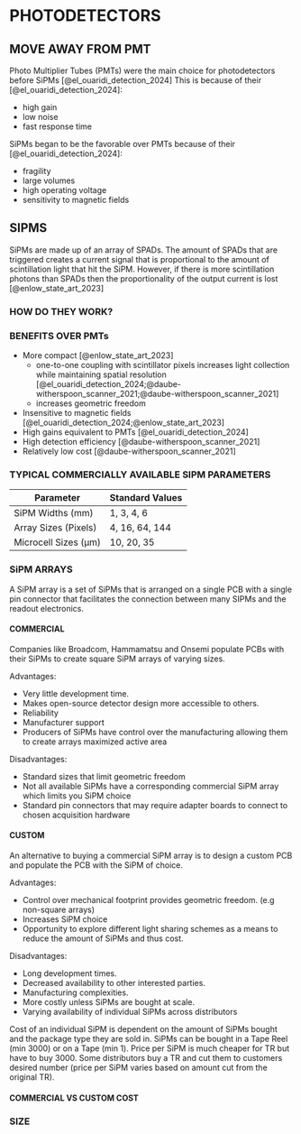 # PHOTODETECTORS

## MOVE AWAY FROM PMT
Photo Multiplier Tubes (PMTs) were the main choice for photodetectors before SiPMs [@el_ouaridi_detection_2024]
This is because of their [@el_ouaridi_detection_2024]:

- high gain
- low noise
- fast response time

SiPMs began to be the favorable over PMTs because of their [@el_ouaridi_detection_2024]:

- fragility
- large volumes
- high operating voltage
- sensitivity to magnetic fields

## SIPMS

SiPMs are made up of an array of SPADs. The amount of SPADs that are triggered creates a current signal that is proportional to the amount of scintillation light that hit the SiPM. However, if there is more scintillation photons than SPADs then the proportionality of the output current is lost [@enlow_state_art_2023]

### HOW DO THEY WORK?

### BENEFITS OVER PMTs

- More compact [@enlow_state_art_2023]
    - one-to-one coupling with scintillator pixels increases light collection while maintaining spatial resolution [@el_ouaridi_detection_2024;@daube-witherspoon_scanner_2021;@daube-witherspoon_scanner_2021]
    - increases geometric freedom
- Insensitive to magnetic fields [@el_ouaridi_detection_2024;@enlow_state_art_2023]
- High gains equivalent to PMTs [@el_ouaridi_detection_2024]
- High detection efficiency [@daube-witherspoon_scanner_2021]
- Relatively low cost [@daube-witherspoon_scanner_2021]

### TYPICAL COMMERCIALLY AVAILABLE SIPM PARAMETERS

| Parameter               | Standard Values             |
|-------------------------|-----------------------------|
| SiPM Widths (mm)        | 1, 3, 4, 6                  |
| Array Sizes (Pixels)    | 4, 16, 64, 144              |
| Microcell Sizes (µm)    | 10, 20, 35                  |


### SiPM ARRAYS

A SiPM array is a set of SiPMs that is arranged on a single PCB with a single pin connector that facilitates the connection between many SIPMs and the readout electronics.

#### COMMERCIAL
Companies like Broadcom, Hammamatsu and Onsemi populate PCBs with their SiPMs to create square SiPM arrays of varying sizes.

Advantages:

- Very little development time.
- Makes open-source detector design more accessible to others.
- Reliability
- Manufacturer support
- Producers of SiPMs have control over the manufacturing allowing them to create arrays maximized active area

Disadvantages:

- Standard sizes that limit geometric freedom
- Not all available SiPMs have a corresponding commercial SiPM array which limits you SiPM choice
- Standard pin connectors that may require adapter boards to connect to chosen acquisition hardware

#### CUSTOM

An alternative to buying a commercial SiPM array is to design a custom PCB and populate the PCB with the SiPM of choice.

Advantages:

- Control over mechanical footprint provides geometric freedom. (e.g non-square arrays)
- Increases SiPM choice
- Opportunity to explore different light sharing schemes as a means to reduce the amount of SiPMs and thus cost.

Disadvantages:

- Long development times.
- Decreased availability to other interested parties.
- Manufacturing complexities.
- More costly unless SiPMs are bought at scale.
- Varying availability of individual SiPMs across distributors

Cost of an individual SiPM is dependent on the amount of SiPMs bought and the package type they are sold in. SiPMs can be bought in a Tape Reel (min 3000) or on a Tape (min 1). Price per SiPM is much cheaper for TR but have to buy 3000. Some distributors buy a TR and cut them to customers desired number (price per SiPM varies based on amount cut from the original TR).

#### COMMERCIAL VS CUSTOM COST

### SIZE